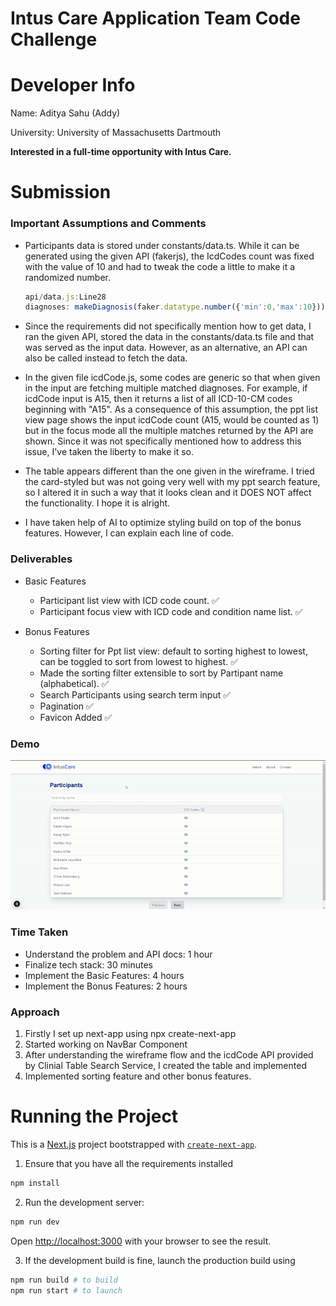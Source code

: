 # Intus Care Application Team Code Challenge
# Developer Info

Name: Aditya Sahu (Addy)

University: University of Massachusetts Dartmouth

**Interested in a full-time opportunity with Intus Care.**

# Submission

### Important Assumptions and Comments

+ Participants data is stored under constants/data.ts. While it can be generated using the given API (fakerjs), the IcdCodes count was fixed with the value of 10 and had to tweak the code a little to make it a randomized number.
    ```js
    api/data.js:Line28
    diagnoses: makeDiagnosis(faker.datatype.number({'min':0,'max':10})),
    ```

+ Since the requirements did not specifically mention how to get data, I ran the given API, stored the data in the constants/data.ts file and that was served as the input data. However, as an alternative, an API can also be called instead to fetch the data. 

+ In the given file icdCode.js, some codes are generic so that when given in the input are fetching multiple matched diagnoses. For example, if icdCode input is A15, then it returns a list of all ICD-10-CM codes beginning with "A15". As a consequence of this assumption, the ppt list view page shows the input icdCode count (A15, would be counted as 1) but in the focus mode all the multiple matches returned by the API are shown. Since it was not specifically mentioned how to address this issue, I've taken the liberty to make it so. 

+ The table appears different than the one given in the wireframe. I tried the card-styled but was not going very well with my ppt search feature, so I altered it in such a way that it looks clean and it DOES NOT affect the functionality. I hope it is alright. 

+ I have taken help of AI to optimize styling build on top of the bonus features. However, I can explain each line of code.  

### Deliverables

  * Basic Features
    * Participant list view with ICD code count. ✅
    * Participant focus view with ICD code and condition name list. ✅

  * Bonus Features
    * Sorting filter for Ppt list view: default to sorting highest to lowest, can be toggled to sort from lowest to highest. ✅
    * Made the sorting filter extensible to sort by Partipant name (alphabetical). ✅
    * Search Participants using search term input ✅ 
    * Pagination ✅
    * Favicon Added ✅

### Demo
![alt text](demo.gif "Demo GIF")

### Time Taken

* Understand the problem and API docs: 1 hour
* Finalize tech stack: 30 minutes
* Implement the Basic Features: 4 hours
* Implement the Bonus Features: 2 hours


### Approach
1. Firstly I set up next-app using npx create-next-app 
2. Started working on NavBar Component
3. After understanding the wireframe flow and the icdCode API provided by Clinial Table Search Service, I created the table and implemented
4. Implemented sorting feature and other bonus features.
### 

# Running the Project

This is a [Next.js](https://nextjs.org) project bootstrapped with [`create-next-app`](https://nextjs.org/docs/app/api-reference/cli/create-next-app).

1. Ensure that you have all the requirements installed
```bash
npm install
```
2. Run the development server:

```bash
npm run dev
```

Open [http://localhost:3000](http://localhost:3000) with your browser to see the result.

3. If the development build is fine, launch the production build using
```bash
npm run build # to build
npm run start # to launch
```
